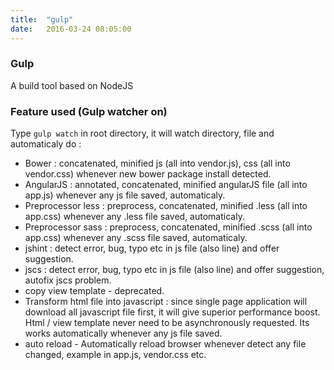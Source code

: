 ```yaml
---
title:  "gulp"
date:   2016-03-24 08:05:00
---
```


### Gulp

A build tool based on NodeJS

### Feature used (Gulp watcher on)

Type `gulp watch` in root directory, it will watch directory, file and automaticaly do :

- Bower : concatenated, minified js (all into vendor.js), css (all into vendor.css) whenever new bower package install detected.
- AngularJS : annotated, concatenated, minified angularJS file (all into app.js) whenever any js file saved, automaticaly.
- Preprocessor less : preprocess, concatenated, minified  .less (all into app.css) whenever any .less file saved, automaticaly.
- Preprocessor sass : preprocess, concatenated, minified  .scss (all into app.css) whenever any .scss file saved, automaticaly.
- jshint : detect error, bug, typo etc in js file (also line) and offer suggestion.
- jscs : detect error, bug, typo etc in js file (also line) and offer suggestion, autofix jscs problem.
- copy view template - deprecated.
- Transform html file into javascript : since single page application will download all javascript file first, it will give superior performance boost. Html / view template never need to be asynchronously requested. Its works automatically whenever any js file saved.
- auto reload - Automatically reload browser whenever detect any file changed, example in app.js, vendor.css etc.